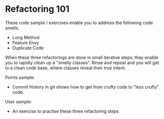 Refactoring 101
==============

These code sample / exercises enable you to address the following code smells.  
- Long Method
- Feature Envy
- Duplicate Code

When these three refactorings are done in small iterative steps, they enable you to rapidly clean up a "smelly classes". Rinse and repeat and you will get to a clean code base, where classes reveal their true intent.

Points sample:
- Commit History in git shows how to get from crufty code to "less crufty" code.

User sample:
- An exercise to practise these three refactoring steps
